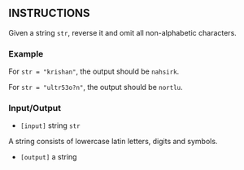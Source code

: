 ## INSTRUCTIONS

Given a string `str`, reverse it and omit all non-alphabetic characters.

### Example
For `str = "krishan"`, the output should be `nahsirk`.

For `str = "ultr53o?n"`, the output should be `nortlu`.

### Input/Output
- `[input]` string `str`

A string consists of lowercase latin letters, digits and symbols.

- `[output]` a string